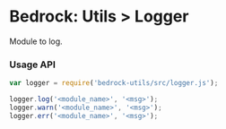 # Bedrock: Utils > Logger

Module to log.

### Usage API
```js
var logger = require('bedrock-utils/src/logger.js');

logger.log('<module_name>', '<msg>');
logger.warn('<module_name>', '<msg>');
logger.err('<module_name>', '<msg>');
```

